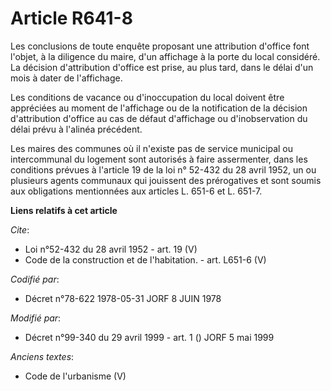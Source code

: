 # Article R641-8

Les conclusions de toute enquête proposant une attribution d'office font l'objet, à la diligence du maire, d'un affichage à
la porte du local considéré. La décision d'attribution d'office est prise, au plus tard, dans le délai d'un mois à dater de
l'affichage. 

Les conditions de vacance ou d'inoccupation du local doivent être appréciées au moment de l'affichage ou de la notification
de la décision d'attribution d'office au cas de défaut d'affichage ou d'inobservation du délai prévu à l'alinéa précédent. 

Les maires des communes où il n'existe pas de service municipal ou intercommunal du logement sont autorisés à faire
assermenter, dans les conditions prévues à l'article 19 de la loi n° 52-432 du 28 avril 1952, un ou plusieurs agents
communaux qui jouissent des prérogatives et sont soumis aux obligations mentionnées aux articles L. 651-6 et L. 651-7.

**Liens relatifs à cet article**

_Cite_:

  - Loi n°52-432 du 28 avril 1952 - art. 19 (V)
  - Code de la construction et de l'habitation. - art. L651-6 (V)

_Codifié par_:

  - Décret n°78-622 1978-05-31 JORF 8 JUIN 1978

_Modifié par_:

  - Décret n°99-340 du 29 avril 1999 - art. 1 () JORF 5 mai 1999

_Anciens textes_:

  - Code de l'urbanisme (V)
